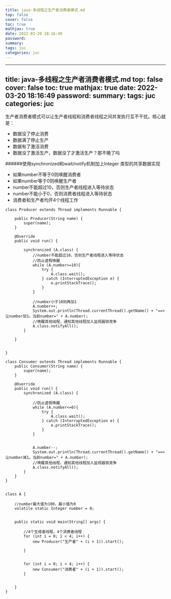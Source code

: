 ```yaml
---
title: java-多线程之生产者消费者模式.md
top: false
cover: false
toc: true
mathjax: true
date: 2022-03-20 18:16:49
password:
summary:
tags: juc
categories: juc
---
```

---
title: java-多线程之生产者消费者模式.md
top: false
cover: false
toc: true
mathjax: true
date: 2022-03-20 18:16:49
password:
summary:
tags: juc
categories: juc
---
生产者消费者模式可以让生产者线程和消费者线程之间并发执行互不干扰。核心就是：
- 数据没了停止消费
- 数据满了停止生产
- 数据有了激活消费
- 数据没了激活生产，数据没了才激活生产？那不晚了吗

######使用synchronized和wait/notify机制加上Integer 类型的共享数据实现
- 如果number不等于0则唤醒消费者
- 如果number等于0则唤醒生产者
- number不能超过10，否则生产者线程进入等待状态
- number不能小于0，否则消费者线程进入等待状态
- 消费者和生产者均开4个线程工作

~~~
class Producer extends Thread implements Runnable {

    public Producer(String name) {
        super(name);
    }

    @Override
    public void run() {

        synchronized (A.class) {
            //number不能超过10，否则生产者线程进入等待状态
            //防止虚假唤醒
            while (A.number>=10){
                try {
                    A.class.wait();
                } catch (InterruptedException e) {
                    e.printStackTrace();
                }
            }

            //number小于10则再加1
            A.number++;
            System.out.println(Thread.currentThread().getName() + "==>让number加1。当前number=" + A.number);
            //唤醒其他线程，通知其他线程加入监视器锁竞争
            A.class.notifyAll();
        }

    }


}

class Consumer extends Thread implements Runnable {
    public Consumer(String name) {
        super(name);
    }

    @Override
    public void run() {
        synchronized (A.class) {

            //防止虚假唤醒
            while (A.number<=0){
                try {
                    A.class.wait();
                } catch (InterruptedException e) {
                    e.printStackTrace();
                }
            }


            A.number--;
            System.out.println(Thread.currentThread().getName() + "==>让number减1。当前number=" + A.number);
            //唤醒其他线程，通知其他线程加入监视器锁竞争
            A.class.notifyAll();
        }
    }
}


class A {

    //number最大值为100，最小值为0
    volatile static Integer number = 0;


    public static void main(String[] args) {

        //4个生成者线程，4个消费者线程
        for (int i = 0; i < 4; i++) {
            new Producer("生产者" + (i + 1)).start();

        }


        for (int i = 0; i < 4; i++) {
            new Consumer("消费者" + (i + 1)).start();
        }


    }
}
~~~
